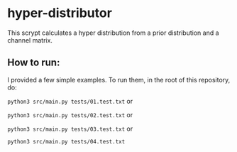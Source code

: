 # hyper-distributor
This scrypt calculates a hyper distribution from a prior distribution and a channel matrix.
## How to run:
I provided a few simple examples. To run them, in the root of this repository, do:

`python3 src/main.py tests/01.test.txt` or

`python3 src/main.py tests/02.test.txt` or

`python3 src/main.py tests/03.test.txt` or

`python3 src/main.py tests/04.test.txt`
